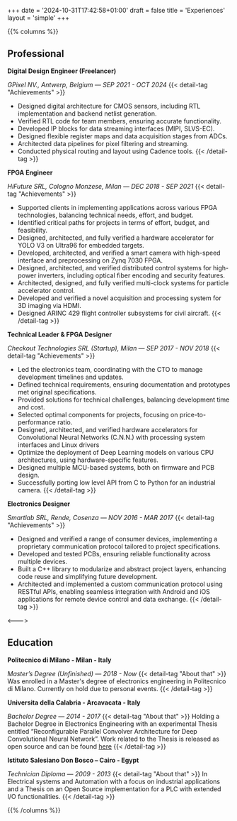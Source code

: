 +++
date = '2024-10-31T17:42:58+01:00'
draft = false
title = 'Experiences'
layout = 'simple'
+++

{{% columns %}}
## Professional

**Digital Design Engineer (Freelancer)**

*GPixel NV., Antwerp, Belgium — SEP 2021 - OCT 2024*
{{< detail-tag "Achievements" >}}
- Designed digital architecture for CMOS sensors, including RTL implementation and backend netlist generation.
- Verified RTL code for team members, ensuring accurate functionality.
- Developed IP blocks for data streaming interfaces (MIPI, SLVS-EC).
- Designed flexible register maps and data acquisition stages from ADCs.
- Architected data pipelines for pixel filtering and streaming.
- Conducted physical routing and layout using Cadence tools.
{{< /detail-tag >}}

**FPGA Engineer**

*HiFuture SRL, Cologno Monzese, Milan — DEC 2018 - SEP 2021*
{{< detail-tag "Achievements" >}}
- Supported clients in implementing applications across various FPGA technologies, balancing technical needs, effort, and budget.
- Identified critical paths for projects in terms of effort, budget, and feasibility.
- Designed, architected, and fully verified a hardware accelerator for YOLO V3 on Ultra96 for embedded targets.
- Developed, architected, and verified a smart camera with high-speed interface and preprocessing on Zynq 7030 FPGA.
- Designed, architected, and verified distributed control systems for high-power inverters, including optical fiber encoding and security features.
- Architected, designed, and fully verified multi-clock systems for particle accelerator control.
- Developed and verified a novel acquisition and processing system for 3D imaging via HDMI.
- Designed ARINC 429 flight controller subsystems for civil aircraft.
{{< /detail-tag >}}

**Technical Leader & FPGA Designer**

*Checkout Technologies SRL (Startup), Milan — SEP 2017 - NOV 2018*
{{< detail-tag "Achievements" >}}
- Led the electronics team, coordinating with the CTO to manage development timelines and updates.
- Defined technical requirements, ensuring documentation and prototypes met original specifications.
- Provided solutions for technical challenges, balancing development time and cost.
- Selected optimal components for projects, focusing on price-to-performance ratio.
- Designed, architected, and verified hardware accelerators for Convolutional Neural Networks (C.N.N.) with processing system interfaces and Linux drivers
- Optimize the deployment of Deep Learning models on various CPU architectures, using hardware-specific features.
- Designed  multiple MCU-based systems, both on firmware and PCB design.
- Successfully porting low level API from C to Python for an industrial camera.
{{< /detail-tag >}}


**Electronics Designer**

*Smartlab SRL, Rende, Cosenza — NOV 2016 - MAR 2017*
{{< detail-tag "Achievements" >}}
- Designed and verified a range of consumer devices, implementing a proprietary communication protocol tailored to project specifications.
- Developed and tested PCBs, ensuring reliable functionality across multiple devices.
- Built a C++ library to modularize and abstract project layers, enhancing code reuse and simplifying future development.
- Architected and implemented a custom communication protocol using RESTful APIs, enabling seamless integration with Android and iOS applications for remote device control and data exchange.
{{< /detail-tag >}}

<--->

## Education

**Politecnico di Milano - Milan - Italy**

*Master’s Degree (Unfinished) — 2018 - Now*
{{< detail-tag "About that" >}}
Was enrolled in a Master's degree of electronics engineering in Politecnico di Milano. Currently on hold due to personal events.
{{< /detail-tag >}}

**Universita della Calabria - Arcavacata - Italy**

*Bachelor Degree — 2014 - 2017*
{{< detail-tag "About that" >}}
Holding a Bachelor Degree in Electronics Engineering with an experimental Thesis entitled “Reconfigurable Parallel Convolver Architecture for Deep Convolutional Neural Network”. Work related to the Thesis is released as open source and can be found [here](https://github.com/el3ctrician/Open-Convolver-Architecture-For-DCNN)
{{< /detail-tag >}}

**Istituto Salesiano Don Bosco – Cairo - Egypt**

*Technician Diploma  — 2009 - 2013*
{{< detail-tag "About that" >}}
In Electrical systems and Automation with a focus on industrial applications and a Thesis on an Open Source implementation for a PLC with extended I/O functionalities.
{{< /detail-tag >}}

{{% /columns %}}
